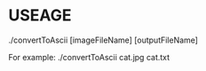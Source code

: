 # USEAGE

./convertToAscii [imageFileName] [outputFileName]

For example:
./convertToAscii cat.jpg cat.txt
